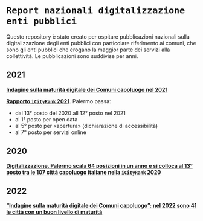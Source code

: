 # `Report nazionali digitalizzazione enti pubblici`
Questo repository è stato creato per ospitare pubblicazioni nazionali sulla digitalizzazione degli enti pubblici con particolare riferimento ai comuni, che sono gli enti pubblici che erogano la maggior parte dei servizi alla collettività.
Le pubblicazioni sono suddivise per anni.

## 2021

[**Indagine sulla maturità digitale dei Comuni capoluogo nel 2021**](https://docs.google.com/viewer?url=https://github.com/UO-TransizioneDigitaleComunePalermo/report_digitalizzazione_enti/raw/main/Report_digitalizzazione__enti_pubblici/2021/indagine_maturita%CC%80_digitale_comuni_2021.pdf)

[**Rapporto `iCityRank` 2021**](https://docs.google.com/viewer?url=https://github.com/UO-TransizioneDigitaleComunePalermo/report_digitalizzazione_enti/raw/main/Report_digitalizzazione__enti_pubblici/2021/2021_RAPPORTO_ICityRank_2021.pdf). Palermo passa:

- dal 13° posto del 2020 all 12° posto nel 2021
- al 1° posto per open data
- al 5° posto per «apertura» (dichiarazione di accessibilità) 
- al 7° posto per servizi online

## 2020

[**Digitalizzazione. Palermo scala 64 posizioni in un anno e si colloca al 13° posto tra le 107 città capoluogo italiane nella `iCityRank` 2020**](https://docs.google.com/viewer?url=https://github.com/UO-TransizioneDigitaleComunePalermo/report_digitalizzazione_enti/raw/main/Report_digitalizzazione__enti_pubblici/2020/Icity_rank_2020_digitalizzazione_enti.pdf)

## 2022

[**“Indagine sulla maturità digitale dei Comuni capoluogo”: nel 2022 sono 41 le città con un buon livello di maturità**](https://www.forumpa.it/pa-digitale/indagine-sulla-maturita-digitale-dei-comuni-capoluogo-nel-2022-sono-41-le-citta-con-un-buon-livello-di-maturita-25-in-piu-rispetto-al-2021/)
